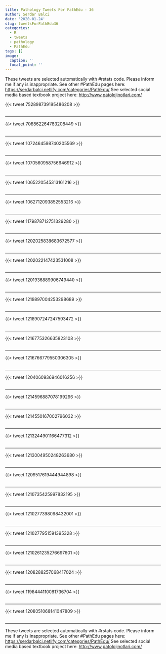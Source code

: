 ```yaml
---
title: Pathology Tweets For PathEdu - 36
author: Serdar Balci
date: '2020-01-24'
slug: tweetsForPathEdu36
categories:
  - R
  - tweets
  - pathology
  - PathEdu
tags: []
image:
  caption: ''
  focal_point: ''
---
```



These tweets are selected automatically with #rstats code. Please inform me if any is inappropriate.
See other #PathEdu pages here: https://serdarbalci.netlify.com/categories/PathEdu/ 
See selected social media based textbook project here: http://www.patolojinotlari.com/

{{< tweet 752898739195486208 >}}
<br>
<br>
<hr>
{{< tweet 708862264783208449 >}}
<br>
<br>
<hr>
{{< tweet 1072464598740205569 >}}
<br>
<br>
<hr>
{{< tweet 1070560958756646912 >}}
<br>
<br>
<hr>
{{< tweet 1065220545313161216 >}}
<br>
<br>
<hr>
{{< tweet 1062712093852553216 >}}
<br>
<br>
<hr>
{{< tweet 1179878712751329280 >}}
<br>
<br>
<hr>
{{< tweet 1202025838683672577 >}}
<br>
<br>
<hr>
{{< tweet 1202022147423531008 >}}
<br>
<br>
<hr>
{{< tweet 1201936889906749440 >}}
<br>
<br>
<hr>
{{< tweet 1219897004253298689 >}}
<br>
<br>
<hr>
{{< tweet 1218907247247593472 >}}
<br>
<br>
<hr>
{{< tweet 1216775326635823108 >}}
<br>
<br>
<hr>
{{< tweet 1216766779550306305 >}}
<br>
<br>
<hr>
{{< tweet 1204060936946016256 >}}
<br>
<br>
<hr>
{{< tweet 1214596887078199296 >}}
<br>
<br>
<hr>
{{< tweet 1214550167002796032 >}}
<br>
<br>
<hr>
{{< tweet 1213244901166477312 >}}
<br>
<br>
<hr>
{{< tweet 1213004950248263680 >}}
<br>
<br>
<hr>
{{< tweet 1209517619444944898 >}}
<br>
<br>
<hr>
{{< tweet 1210735425997832195 >}}
<br>
<br>
<hr>
{{< tweet 1210277398098432001 >}}
<br>
<br>
<hr>
{{< tweet 1210277951591395328 >}}
<br>
<br>
<hr>
{{< tweet 1210261235276697601 >}}
<br>
<br>
<hr>
{{< tweet 1208288257068417024 >}}
<br>
<br>
<hr>
{{< tweet 1198444110081736704 >}}
<br>
<br>
<hr>
{{< tweet 1208051068141047809 >}}
<br>
<br>
<hr>


These tweets are selected automatically with #rstats code. Please inform me if any is inappropriate.
See other #PathEdu pages here: https://serdarbalci.netlify.com/categories/PathEdu/ 
See selected social media based textbook project here: http://www.patolojinotlari.com/
